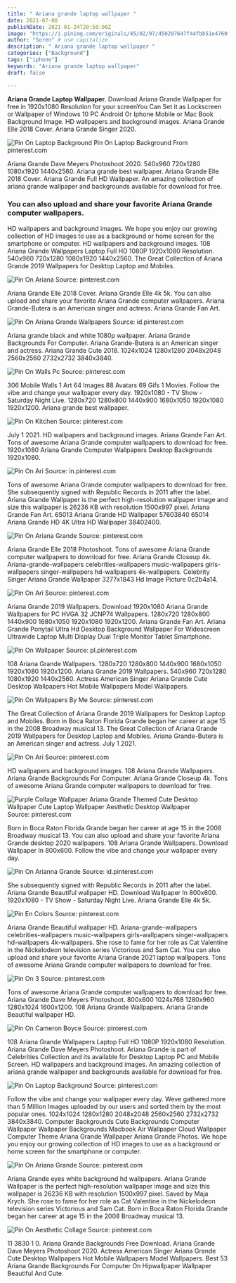 ```yaml
---
title: " Ariana grande laptop wallpaper "
date: 2021-07-08
publishDate: 2021-01-24T20:50:00Z
image: "https://i.pinimg.com/originals/45/02/97/450297647f44fbb51e4760f4bb69436a.jpg"
author: "Soren" # use capitalize
description: " Ariana grande laptop wallpaper "
categories: ["Background"]
tags: ["iphone"]
keywords: "Ariana grande laptop wallpaper"
draft: false

---
```



**Ariana Grande Laptop Wallpaper**. Download Ariana Grande Wallpaper for free in 1920x1080 Resolution for your screenYou Can Set it as Lockscreen or Wallpaper of Windows 10 PC Android Or Iphone Mobile or Mac Book Background Image. HD wallpapers and background images. Ariana Grande Elle 2018 Cover. Ariana Grande Singer 2020.

![Pin On Laptop Background](https://i.pinimg.com/originals/e3/dc/c1/e3dcc1fa89834a873e3ea4eb32998291.png "Pin On Laptop Background")
Pin On Laptop Background From pinterest.com


Ariana Grande Dave Meyers Photoshoot 2020. 540x960 720x1280 1080x1920 1440x2560. Ariana grande best wallpaper. Ariana Grande Elle 2018 Cover. Ariana Grande Full HD Wallpaper. An amazing collection of ariana grande wallpaper and backgrounds available for download for free.

### You can also upload and share your favorite Ariana Grande computer wallpapers.

HD wallpapers and background images. We hope you enjoy our growing collection of HD images to use as a background or home screen for the smartphone or computer. HD wallpapers and background images. 108 Ariana Grande Wallpapers Laptop Full HD 1080P 1920x1080 Resolution. 540x960 720x1280 1080x1920 1440x2560. The Great Collection of Ariana Grande 2019 Wallpapers for Desktop Laptop and Mobiles.


![Pin On Ariana](https://i.pinimg.com/originals/eb/eb/1e/ebeb1e7ffb9fe3efde74c20950dcb057.jpg "Pin On Ariana")
Source: pinterest.com

Ariana Grande Elle 2018 Cover. Ariana Grande Elle 4k 5k. You can also upload and share your favorite Ariana Grande computer wallpapers. Ariana Grande-Butera is an American singer and actress. Ariana Grande Fan Art.

![Pin On Ariana Grande Wallpapers](https://i.pinimg.com/originals/bf/7c/3a/bf7c3abb0926e5fbf68be34dba78982b.jpg "Pin On Ariana Grande Wallpapers")
Source: id.pinterest.com

Ariana grande black and white 1080p wallpaper. Ariana Grande Backgrounds For Computer. Ariana Grande-Butera is an American singer and actress. Ariana Grande Cute 2018. 1024x1024 1280x1280 2048x2048 2560x2560 2732x2732 3840x3840.

![Pin On Walls Pc](https://i.pinimg.com/originals/4c/85/5a/4c855a3d353acf8233eee95104417875.png "Pin On Walls Pc")
Source: pinterest.com

306 Mobile Walls 1 Art 64 Images 88 Avatars 69 Gifs 1 Movies. Follow the vibe and change your wallpaper every day. 1920x1080 - TV Show - Saturday Night Live. 1280x720 1280x800 1440x900 1680x1050 1920x1080 1920x1200. Ariana grande best wallpaper.

![Pin On Kitchen](https://i.pinimg.com/originals/d8/55/ac/d855ac6e915401f9741899e52cb0bccb.png "Pin On Kitchen")
Source: pinterest.com

July 1 2021. HD wallpapers and background images. Ariana Grande Fan Art. Tons of awesome Ariana Grande computer wallpapers to download for free. 1920x1080 Ariana Grande Computer Wallpapers Desktop Backgrounds 1920x1080.

![Pin On Ari](https://i.pinimg.com/originals/c1/93/a2/c193a2c1bd6bdcd2f4d7dcffc3523b4b.jpg "Pin On Ari")
Source: in.pinterest.com

Tons of awesome Ariana Grande computer wallpapers to download for free. She subsequently signed with Republic Records in 2011 after the label. Ariana Grande Wallpaper is the perfect high-resolution wallpaper image and size this wallpaper is 26236 KB with resolution 1500x997 pixel. Ariana Grande Fan Art. 65013 Ariana Grande HD Wallpaper 57603840 65014 Ariana Grande HD 4K Ultra HD Wallpaper 38402400.

![Pin On Ariana Grande](https://i.pinimg.com/originals/25/d4/4f/25d44f83e070bbe6866f6a0568bad626.png "Pin On Ariana Grande")
Source: pinterest.com

Ariana Grande Elle 2018 Photoshoot. Tons of awesome Ariana Grande computer wallpapers to download for free. Ariana Grande Closeup 4k. Ariana-grande-wallpapers celebrities-wallpapers music-wallpapers girls-wallpapers singer-wallpapers hd-wallpapers 4k-wallpapers. Celebrity Singer Ariana Grande Wallpaper 3277x1843 Hd Image Picture 0c2b4a14.

![Pin On Ari](https://i.pinimg.com/originals/33/a5/3a/33a53affbddcb4924c00d3a63768de84.png "Pin On Ari")
Source: pinterest.com

Ariana Grande 2019 Wallpapers. Download 1920x1080 Ariana Grande Wallpapers for PC HVGA 32 JCNP74 Wallpapers. 1280x720 1280x800 1440x900 1680x1050 1920x1080 1920x1200. Ariana Grande Fan Art. Ariana Grande Ponytail Ultra Hd Desktop Background Wallpaper For Widescreen Ultrawide Laptop Multi Display Dual Triple Monitor Tablet Smartphone.

![Pin On Wallpaper](https://i.pinimg.com/474x/f5/dc/88/f5dc88aa3df6a9c0bf6e0daeb198feb4.jpg "Pin On Wallpaper")
Source: pl.pinterest.com

108 Ariana Grande Wallpapers. 1280x720 1280x800 1440x900 1680x1050 1920x1080 1920x1200. Ariana Grande 2019 Wallpapers. 540x960 720x1280 1080x1920 1440x2560. Actress American Singer Ariana Grande Cute Desktop Wallpapers Hot Mobile Wallpapers Model Wallpapers.

![Pin On Wallpapers By Me](https://i.pinimg.com/736x/98/b0/81/98b0810b9106c153dd63c5e493a32770.jpg "Pin On Wallpapers By Me")
Source: pinterest.com

The Great Collection of Ariana Grande 2019 Wallpapers for Desktop Laptop and Mobiles. Born in Boca Raton Florida Grande began her career at age 15 in the 2008 Broadway musical 13. The Great Collection of Ariana Grande 2019 Wallpapers for Desktop Laptop and Mobiles. Ariana Grande-Butera is an American singer and actress. July 1 2021.

![Pin On Ari](https://i.pinimg.com/originals/f2/85/89/f28589ae173f6544142ce419210459ef.png "Pin On Ari")
Source: pinterest.com

HD wallpapers and background images. 108 Ariana Grande Wallpapers. Ariana Grande Backgrounds For Computer. Ariana Grande Closeup 4k. Tons of awesome Ariana Grande computer wallpapers to download for free.

![Purple Collage Wallpaper Ariana Grande Themed Cute Desktop Wallpaper Cute Laptop Wallpaper Aesthetic Desktop Wallpaper](https://i.pinimg.com/originals/23/a1/42/23a142fa90772b45dc84f3b325def098.png "Purple Collage Wallpaper Ariana Grande Themed Cute Desktop Wallpaper Cute Laptop Wallpaper Aesthetic Desktop Wallpaper")
Source: pinterest.com

Born in Boca Raton Florida Grande began her career at age 15 in the 2008 Broadway musical 13. You can also upload and share your favorite Ariana Grande desktop 2020 wallpapers. 108 Ariana Grande Wallpapers. Download Wallpaper In 800x600. Follow the vibe and change your wallpaper every day.

![Pin On Arianna Grande](https://i.pinimg.com/originals/cf/78/07/cf7807de72fdf175d5942aaf5469ecca.jpg "Pin On Arianna Grande")
Source: id.pinterest.com

She subsequently signed with Republic Records in 2011 after the label. Ariana Grande Beautiful wallpaper HD. Download Wallpaper In 800x600. 1920x1080 - TV Show - Saturday Night Live. Ariana Grande Elle 4k 5k.

![Pin En Colors](https://i.pinimg.com/originals/33/c0/2b/33c02bdbe7414ae744636b76bd2676f9.jpg "Pin En Colors")
Source: pinterest.com

Ariana Grande Beautiful wallpaper HD. Ariana-grande-wallpapers celebrities-wallpapers music-wallpapers girls-wallpapers singer-wallpapers hd-wallpapers 4k-wallpapers. She rose to fame for her role as Cat Valentine in the Nickelodeon television series Victorious and Sam Cat. You can also upload and share your favorite Ariana Grande 2021 laptop wallpapers. Tons of awesome Ariana Grande computer wallpapers to download for free.

![Pin On 3](https://i.pinimg.com/originals/aa/10/ff/aa10fff47219667baacc19dfef15a5b4.png "Pin On 3")
Source: pinterest.com

Tons of awesome Ariana Grande computer wallpapers to download for free. Ariana Grande Dave Meyers Photoshoot. 800x600 1024x768 1280x960 1280x1024 1600x1200. 108 Ariana Grande Wallpapers. Ariana Grande Beautiful wallpaper HD.

![Pin On Cameron Boyce](https://i.pinimg.com/originals/7e/7c/eb/7e7ceb70ba22af2b6b2b7b0885ce21c2.jpg "Pin On Cameron Boyce")
Source: pinterest.com

108 Ariana Grande Wallpapers Laptop Full HD 1080P 1920x1080 Resolution. Ariana Grande Dave Meyers Photoshoot. Ariana Grande is part of Celebrities Collection and its available for Desktop Laptop PC and Mobile Screen. HD wallpapers and background images. An amazing collection of ariana grande wallpaper and backgrounds available for download for free.

![Pin On Laptop Background](https://i.pinimg.com/originals/e3/dc/c1/e3dcc1fa89834a873e3ea4eb32998291.png "Pin On Laptop Background")
Source: pinterest.com

Follow the vibe and change your wallpaper every day. Weve gathered more than 5 Million Images uploaded by our users and sorted them by the most popular ones. 1024x1024 1280x1280 2048x2048 2560x2560 2732x2732 3840x3840. Computer Backgrounds Cute Backgrounds Computer Wallpaper Wallpaper Backgrounds Macbook Air Wallpaper Cloud Wallpaper Computer Theme Ariana Grande Wallpaper Ariana Grande Photos. We hope you enjoy our growing collection of HD images to use as a background or home screen for the smartphone or computer.

![Pin On Ariana Grande](https://i.pinimg.com/originals/4b/38/4c/4b384cd867c3df5b7cb07d6c2e83f3c2.jpg "Pin On Ariana Grande")
Source: pinterest.com

Ariana Grande eyes white background hd wallpapers. Ariana Grande Wallpaper is the perfect high-resolution wallpaper image and size this wallpaper is 26236 KB with resolution 1500x997 pixel. Saved by Maja Krych. She rose to fame for her role as Cat Valentine in the Nickelodeon television series Victorious and Sam Cat. Born in Boca Raton Florida Grande began her career at age 15 in the 2008 Broadway musical 13.

![Pin On Aesthetic Collage](https://i.pinimg.com/originals/45/02/97/450297647f44fbb51e4760f4bb69436a.jpg "Pin On Aesthetic Collage")
Source: pinterest.com

11 3830 1 0. Ariana Grande Backgrounds Free Download. Ariana Grande Dave Meyers Photoshoot 2020. Actress American Singer Ariana Grande Cute Desktop Wallpapers Hot Mobile Wallpapers Model Wallpapers. Best 53 Ariana Grande Backgrounds For Computer On Hipwallpaper Wallpaper Beautiful And Cute.

